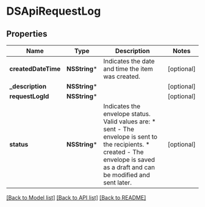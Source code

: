 # DSApiRequestLog

## Properties
Name | Type | Description | Notes
------------ | ------------- | ------------- | -------------
**createdDateTime** | **NSString*** | Indicates the date and time the item was created. | [optional] 
**_description** | **NSString*** |  | [optional] 
**requestLogId** | **NSString*** |  | [optional] 
**status** | **NSString*** | Indicates the envelope status. Valid values are:  * sent - The envelope is sent to the recipients.  * created - The envelope is saved as a draft and can be modified and sent later. | [optional] 

[[Back to Model list]](../README.md#documentation-for-models) [[Back to API list]](../README.md#documentation-for-api-endpoints) [[Back to README]](../README.md)


